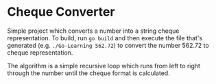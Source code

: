 # Cheque Converter

Simple project which converts a number into a string cheque representation. To build, run `go build` and then execute the file that's 
generated (e.g. `./Go-Learning 562.72`) to convert the number 562.72 to cheque representation.

The algorithm is a simple recursive loop which runs from left to right through the number until the cheque format is calculated.
